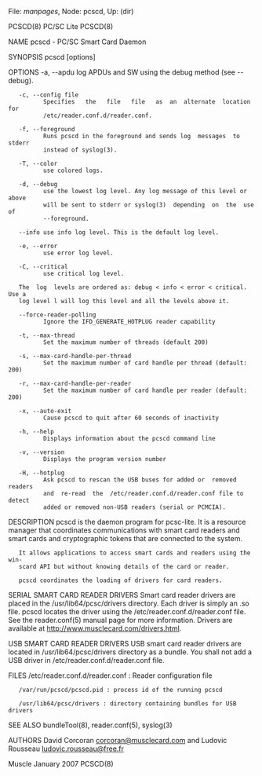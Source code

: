 File: *manpages*,  Node: pcscd,  Up: (dir)

PCSCD(8)                          PC/SC Lite                          PCSCD(8)



NAME
       pcscd - PC/SC Smart Card Daemon

SYNOPSIS
       pcscd [options]

OPTIONS
       -a, --apdu
              log APDUs and SW using the debug method (see --debug).

       -c, --config file
              Specifies   the   file   file   as  an  alternate  location  for
              /etc/reader.conf.d/reader.conf.

       -f, --foreground
              Runs pcscd in the foreground and sends log  messages  to  stderr
              instead of syslog(3).

       -T, --color
              use colored logs.

       -d, --debug
              use the lowest log level. Any log message of this level or above
              will be sent to stderr or syslog(3)  depending  on  the  use  of
              --foreground.

       --info use info log level. This is the default log level.

       -e, --error
              use error log level.

       -C, --critical
              use critical log level.

       The  log  levels are ordered as: debug < info < error < critical. Use a
       log level l will log this level and all the levels above it.

       --force-reader-polling
              Ignore the IFD_GENERATE_HOTPLUG reader capability

       -t, --max-thread
              Set the maximum number of threads (default 200)

       -s, --max-card-handle-per-thread
              Set the maximum number of card handle per thread (default: 200)

       -r, --max-card-handle-per-reader
              Set the maximum number of card handle per reader (default: 200)

       -x, --auto-exit
              Cause pcscd to quit after 60 seconds of inactivity

       -h, --help
              Displays information about the pcscd command line

       -v, --version
              Displays the program version number

       -H, --hotplug
              Ask pcscd to rescan the USB buses for added or  removed  readers
              and  re-read  the  /etc/reader.conf.d/reader.conf file to detect
              added or removed non-USB readers (serial or PCMCIA).

DESCRIPTION
       pcscd is the daemon program for pcsc-lite. It  is  a  resource  manager
       that coordinates communications with smart card readers and smart cards
       and cryptographic tokens that are connected to the system.

       It allows applications to access smart cards and readers using the win‐
       scard API but without knowing details of the card or reader.

       pcscd coordinates the loading of drivers for card readers.

SERIAL SMART CARD READER DRIVERS
       Smart  card  reader  drivers  are placed in the /usr/lib64/pcsc/drivers
       directory. Each driver is simply an .so file.  pcscd locates the driver
       using  the /etc/reader.conf.d/reader.conf file.  See the reader.conf(5)
       manual  page  for  more  information.    Drivers   are   available   at
       http://www.musclecard.com/drivers.html.

USB SMART CARD READER DRIVERS
       USB  smart  card  reader drivers are located in /usr/lib64/pcsc/drivers
       directory  as  a  bundle.  You  shall  not  add   a   USB   driver   in
       /etc/reader.conf.d/reader.conf file.

FILES
       /etc/reader.conf.d/reader.conf : Reader configuration file

       /var/run/pcscd/pcscd.pid : process id of the running pcscd

       /usr/lib64/pcsc/drivers : directory containing bundles for USB drivers

SEE ALSO
       bundleTool(8), reader.conf(5), syslog(3)

AUTHORS
       David   Corcoran   <corcoran@musclecard.com>   and   Ludovic   Rousseau
       <ludovic.rousseau@free.fr>



Muscle                           January 2007                         PCSCD(8)
